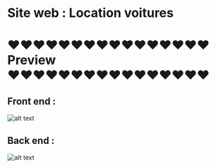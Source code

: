# Site web : Location voitures
# ♥♥♥♥♥♥♥♥♥♥♥♥♥♥♥♥ Preview ♥♥♥♥♥♥♥♥♥♥♥♥♥♥♥♥
## Front end :
![alt text](https://github.com/CharkiAbdelillah/PHP_JS/blob/master/screen/toop%201.gif)
## Back end :
![alt text](https://github.com/CharkiAbdelillah/PHP_JS/blob/master/screen/toop%202.gif)
